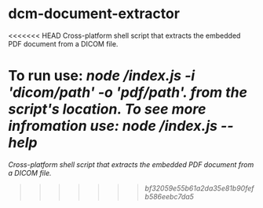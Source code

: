 # dcm-document-extractor

<<<<<<< HEAD
Cross-platform shell script that extracts the embedded PDF document from a DICOM file.

To run use: <i> node /index.js -i 'dicom/path' -o 'pdf/path'.<i> from the script's location.
To see more infromation use: <i> node /index.js --help<i>
=======
Cross-platform shell script that extracts the embedded PDF document from a DICOM file.
>>>>>>> bf32059e55b61a2da35e81b90fefb586eebc7da5
